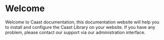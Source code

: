 # Welcome

Welcome to Caast documentation, this documentation website will help you to install and configure the Caast Library on your website. If you have any problem, please contact our support via our administration interface.
